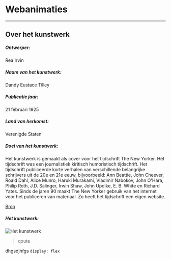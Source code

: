 # Webanimaties
---
## Over het kunstwerk
##### Ontwerper:
Rea Irvin
##### Naam van het kunstwerk:
Dandy Eustace Tilley

##### Publicatie jaar:
21 februari 1925

##### Land van herkomst:
Verenigde Staten

##### Doel van het kunstwerk:
Het kunstwerk is gemaakt als cover voor het tijdschrift The New Yorker. Het tijdschrift was een journalistiek kiritisch humoristisch tijdschrift. Het tijdschrift publiceerde korte verhalen van verschillende belangrijke schrijvers uit de 20e en 21e eeuw, bijvoorbeeld: Ann Beattie, John Cheever, Roald Dahl, Alice Munro, Haruki Murakami, Vladimir Nabokov, John O'Hara, Philip Roth, J.D. Salinger, Irwin Shaw, John Updike, E. B. White en Richard Yates.
Sinds de jaren 90 maakt The New Yorker gebruik van het internet voor het publiceren van materiaal. Zo heeft het tijdschrift een eigen website.

[Bron](https://nl.wikipedia.org/wiki/The_New_Yorker)


##### Het kunstwerk:

![Het kunstwerk](https://media.newyorker.com/photos/59094e4bc14b3c606c102ff8/master/w_760,c_limit/1925_02_21.jpg)


> qoute

dhgsdjhfgs `display: flex`

```html

```
